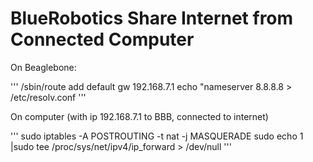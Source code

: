 # BlueRobotics Share Internet from Connected Computer

On Beaglebone:

'''
/sbin/route add default gw 192.168.7.1
echo "nameserver 8.8.8.8 > /etc/resolv.conf
'''

On computer (with ip 192.168.7.1 to BBB, connected to internet)

'''
sudo iptables -A POSTROUTING -t nat -j MASQUERADE
sudo echo 1 |sudo tee /proc/sys/net/ipv4/ip_forward > /dev/null
'''
